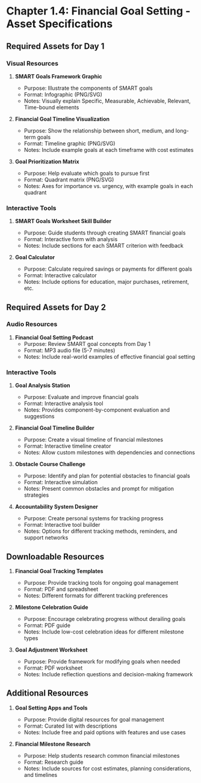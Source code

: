 # Chapter 1.4: Financial Goal Setting - Asset Specifications

## Required Assets for Day 1

### Visual Resources
1. **SMART Goals Framework Graphic**
   - Purpose: Illustrate the components of SMART goals
   - Format: Infographic (PNG/SVG)
   - Notes: Visually explain Specific, Measurable, Achievable, Relevant, Time-bound elements

2. **Financial Goal Timeline Visualization**
   - Purpose: Show the relationship between short, medium, and long-term goals
   - Format: Timeline graphic (PNG/SVG)
   - Notes: Include example goals at each timeframe with cost estimates

3. **Goal Prioritization Matrix**
   - Purpose: Help evaluate which goals to pursue first
   - Format: Quadrant matrix (PNG/SVG)
   - Notes: Axes for importance vs. urgency, with example goals in each quadrant

### Interactive Tools
1. **SMART Goals Worksheet Skill Builder**
   - Purpose: Guide students through creating SMART financial goals
   - Format: Interactive form with analysis
   - Notes: Include sections for each SMART criterion with feedback

2. **Goal Calculator**
   - Purpose: Calculate required savings or payments for different goals
   - Format: Interactive calculator
   - Notes: Include options for education, major purchases, retirement, etc.

## Required Assets for Day 2

### Audio Resources
1. **Financial Goal Setting Podcast**
   - Purpose: Review SMART goal concepts from Day 1
   - Format: MP3 audio file (5-7 minutes)
   - Notes: Include real-world examples of effective financial goal setting

### Interactive Tools
1. **Goal Analysis Station**
   - Purpose: Evaluate and improve financial goals
   - Format: Interactive analysis tool
   - Notes: Provides component-by-component evaluation and suggestions

2. **Financial Goal Timeline Builder**
   - Purpose: Create a visual timeline of financial milestones
   - Format: Interactive timeline creator
   - Notes: Allow custom milestones with dependencies and connections

3. **Obstacle Course Challenge**
   - Purpose: Identify and plan for potential obstacles to financial goals
   - Format: Interactive simulation
   - Notes: Present common obstacles and prompt for mitigation strategies

4. **Accountability System Designer**
   - Purpose: Create personal systems for tracking progress
   - Format: Interactive tool builder
   - Notes: Options for different tracking methods, reminders, and support networks

## Downloadable Resources
1. **Financial Goal Tracking Templates**
   - Purpose: Provide tracking tools for ongoing goal management
   - Format: PDF and spreadsheet
   - Notes: Different formats for different tracking preferences

2. **Milestone Celebration Guide**
   - Purpose: Encourage celebrating progress without derailing goals
   - Format: PDF guide
   - Notes: Include low-cost celebration ideas for different milestone types

3. **Goal Adjustment Worksheet**
   - Purpose: Provide framework for modifying goals when needed
   - Format: PDF worksheet
   - Notes: Include reflection questions and decision-making framework

## Additional Resources
1. **Goal Setting Apps and Tools**
   - Purpose: Provide digital resources for goal management
   - Format: Curated list with descriptions
   - Notes: Include free and paid options with features and use cases

2. **Financial Milestone Research**
   - Purpose: Help students research common financial milestones
   - Format: Research guide
   - Notes: Include sources for cost estimates, planning considerations, and timelines